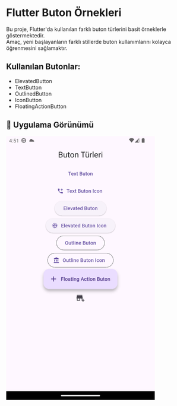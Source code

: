 # Flutter Buton Örnekleri

Bu proje, Flutter'da kullanılan farklı buton türlerini basit örneklerle göstermektedir.  
Amaç, yeni başlayanların farklı stillerde buton kullanımlarını kolayca öğrenmesini sağlamaktır.

## Kullanılan Butonlar:
- ElevatedButton
- TextButton
- OutlinedButton
- IconButton
- FloatingActionButton

## 📸 Uygulama Görünümü
<img src="images/buton_turleri.png" width="400"/>
